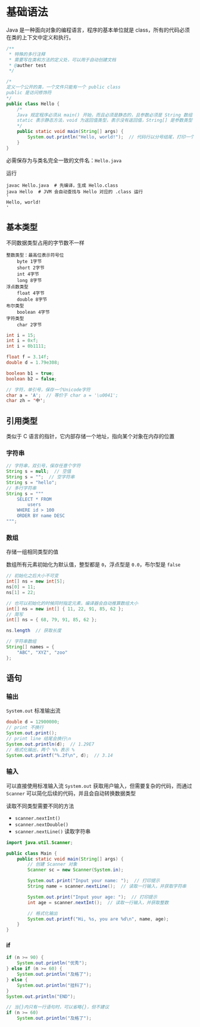 # 基础语法

Java 是一种面向对象的编程语言，程序的基本单位就是 class，所有的代码必须在类的上下文中定义和执行。

```java
/**
 * 特殊的多行注释
 * 需要写在类和方法的定义处，可以用于自动创建文档
 * @auther test
 */

/* 
定义一个公开的类，一个文件只能有一个 public class
public 是访问修饰符
*/
public class Hello {
    /*
    Java 规定程序必须从 main() 开始，而且必须是静态的，且参数必须是 String 数组
    static 表示静态方法，void 为返回值类型，表示没有返回值，String[] 是参数类型
    */
    public static void main(String[] args) {
        System.out.println("Hello, world!");  // 代码行以分号结尾，打印一个字符串到屏幕上
    }
}
```

必需保存为与类名完全一致的文件名：`Hello.java`

运行

```shell
javac Hello.java  # 先编译，生成 Hello.class
java Hello  # JVM 会自动查找与 Hello 对应的 .class 运行
'
Hello, world!
'
```

## 基本类型

不同数据类型占用的字节数不一样

```text
整数类型：最高位表示符号位
    byte 1字节
    short 2字节
    int 4字节
    long 8字节
浮点数类型
    float 4字节
    double 8字节
布尔类型
    boolean 4字节
字符类型
    char 2字节
```

```java
int i = 15;
int i = 0xf;
int i = 0b1111;

float f = 3.14f;
double d = 1.79e308;

boolean b1 = true;
boolean b2 = false;

// 字符，单引号，保存一个Unicode字符
char a = 'A';  // 等价于 char a = '\u0041';
char zh = '中';
```

## 引用类型

类似于 C 语言的指针，它内部存储一个地址，指向某个对象在内存的位置

### 字符串

```java
// 字符串，双引号，保存任意个字符
String s = null;  // 空值
String s = "";  // 空字符串
String s = "hello";
// 多行字符串
String s = """
    SELECT * FROM
        users
    WHERE id > 100
    ORDER BY name DESC
""";
```

### 数组

存储一组相同类型的值

数组所有元素初始化为默认值，整型都是 `0`，浮点型是 `0.0`，布尔型是 `false`

```java
// 初始化之后大小不可变
int[] ns = new int[5];
ns[0] = 11;
ns[1] = 22;

// 也可以初始化的时候同时指定元素，编译器会自动推算数组大小
int[] ns = new int[] { 11, 22, 91, 85, 62 };
// 简写
int[] ns = { 68, 79, 91, 85, 62 };

ns.length  // 获取长度
```

```java
// 字符串数组
String[] names = {
    "ABC", "XYZ", "zoo"
};
```

## 语句

### 输出

`System.out` 标准输出流

```java
double d = 12900000;
// print 不换行
System.out.print();
// print line 结尾会换行\n
System.out.println(d);  // 1.29E7
// 格式化输出，两个 %% 表示 %
System.out.printf("%.2f\n", d);  // 3.14
```

### 输入

可以直接使用标准输入流 `System.out` 获取用户输入，但需要复杂的代码，而通过 `Scanner` 可以简化后续的代码，并且会自动转换数据类型

读取不同类型需要不同的方法

- `scanner.nextInt()`
- `scanner.nextDouble()`
- `scanner.nextLine()` 读取字符串

```java
import java.util.Scanner;

public class Main {
    public static void main(String[] args) {
        // 创建 Scanner 对象
        Scanner sc = new Scanner(System.in);

        System.out.print("Input your name: ");  // 打印提示
        String name = scanner.nextLine();  // 读取一行输入，并获取字符串

        System.out.print("Input your age: ");  // 打印提示
        int age = scanner.nextInt();  // 读取一行输入，并获取整数

        // 格式化输出
        System.out.printf("Hi, %s, you are %d\n", name, age);
    }
}
```

### if

```java
if (n >= 90) {
    System.out.println("优秀");
} else if (n >= 60) {
    System.out.println("及格了");
} else {
    System.out.println("挂科了");
}
System.out.println("END");

// 当{}内只有一行语句时，可以省略{}，但不建议
if (n >= 60)
    System.out.println("及格了");
```
